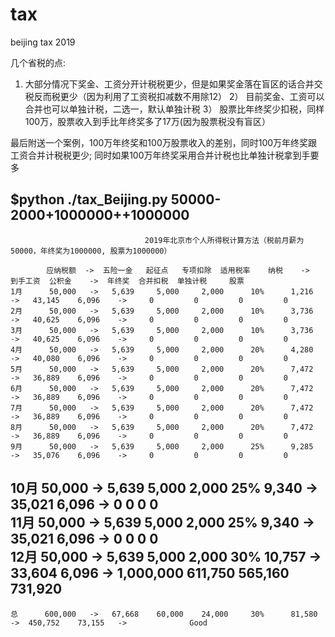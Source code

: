 # tax
beijing tax 2019

几个省税的点:
1)  大部分情况下奖金、工资分开计税税更少，但是如果奖金落在盲区的话合并交税反而税更少（因为利用了工资税扣减数不用除12）
2） 目前奖金、工资可以合并也可以单独计税，二选一，默认单独计税
3） 股票比年终奖少扣税，同样100万，股票收入到手比年终奖多了17万(因为股票税没有盲区）

最后附送一个案例，100万年终奖和100万股票收入的差别，同时100万年终奖跟工资合并计税税更少; 同时如果100万年终奖采用合并计税也比单独计税拿到手要多

$python ./tax_Beijing.py 50000-2000+1000000++1000000
--------------------------------------------------------------------------------------------------------------------------------------------
                                  2019年北京市个人所得税计算方法（税前月薪为 50000，年终奖为1000000, 股票为1000000）

            应纳税额  ->  五险一金   起征点   专项扣除  适用税率    纳税    ->  到手工资  公积金    ->  年终奖  合并扣税  单独计税     股票
    1月      50,000   ->   5,639     5,000     2,000      10%      1,216    ->   43,145    6,096    ->     0         0         0         0     
    2月      50,000   ->   5,639     5,000     2,000      10%      3,736    ->   40,625    6,096    ->     0         0         0         0     
    3月      50,000   ->   5,639     5,000     2,000      10%      3,736    ->   40,625    6,096    ->     0         0         0         0     
    4月      50,000   ->   5,639     5,000     2,000      20%      4,280    ->   40,080    6,096    ->     0         0         0         0     
    5月      50,000   ->   5,639     5,000     2,000      20%      7,472    ->   36,889    6,096    ->     0         0         0         0     
    6月      50,000   ->   5,639     5,000     2,000      20%      7,472    ->   36,889    6,096    ->     0         0         0         0     
    7月      50,000   ->   5,639     5,000     2,000      20%      7,472    ->   36,889    6,096    ->     0         0         0         0     
    8月      50,000   ->   5,639     5,000     2,000      20%      7,472    ->   36,889    6,096    ->     0         0         0         0     
    9月      50,000   ->   5,639     5,000     2,000      25%      9,285    ->   35,076    6,096    ->     0         0         0         0     
   10月      50,000   ->   5,639     5,000     2,000      25%      9,340    ->   35,021    6,096    ->     0         0         0         0     
   11月      50,000   ->   5,639     5,000     2,000      25%      9,340    ->   35,021    6,096    ->     0         0         0         0     
   12月      50,000   ->   5,639     5,000     2,000      30%      10,757   ->   33,604    6,096    -> 1,000,000  611,750   565,160   731,920  
--------------------------------------------------------------------------------------------------------------------------------------------
    总      600,000   ->   67,668    60,000    24,000     30%      81,580   ->  450,752    73,155   ->              Good             



